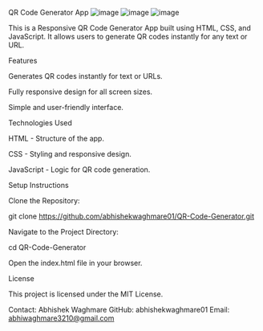 QR Code Generator App
![image](https://github.com/user-attachments/assets/31fece43-c54c-46d2-8d0b-46ad6d46a3b8)
![image](https://github.com/user-attachments/assets/ab36f6ad-e60e-4b74-84df-1359574e498b)
![image](https://github.com/user-attachments/assets/d5b0f3d5-57a0-4820-baf8-cb41d715882e)



This is a Responsive QR Code Generator App built using HTML, CSS, and JavaScript. It allows users to generate QR codes instantly for any text or URL.

Features

Generates QR codes instantly for text or URLs.

Fully responsive design for all screen sizes.

Simple and user-friendly interface.

Technologies Used

HTML - Structure of the app.

CSS - Styling and responsive design.

JavaScript - Logic for QR code generation.

Setup Instructions

Clone the Repository:

git clone https://github.com/abhishekwaghmare01/QR-Code-Generator.git

Navigate to the Project Directory:

cd QR-Code-Generator

Open the index.html file in your browser.

License

This project is licensed under the MIT License.

Contact: 
Abhishek Waghmare
GitHub: abhishekwaghmare01
Email: abhiwaghmare3210@gmail.com


